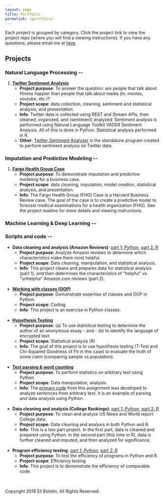```yaml
---
layout: page
title: Portfolio
permalink: /portfolio/
---
```


Each project is grouped by category. Click the project link to view the project repo (where you will find a viewing instructions). If you have any questions, please email me at [here](mailto:eli@ebolotin.com).

## Projects

### Natural Language Processing --
1. [**Twitter Sentiment Analysis**](https://github.com/ebolotin6/Twitter_Sentiment_Analysis/)
	* **Project purpose**: To answer the question: are people that talk about fitness happier than people that talk about media (tv, movies, youtube, etc.)?
	* **Project scope**: data collection, cleaning, sentiment and statistical analysis, and presentation.
	* **Info**: Twitter data is collected using REST and Stream APIs, then cleaned, organized, and (sentiment) analyzed. Sentiment analysis is performed using Natural Language Toolkit VADER Sentiment Analysis. All of this is done in Python. Statistical analysis performed in R. 
	* **Other**: [Twitter Sentiment Analyzer](https://github.com/ebolotin6/Twitter_Sentiment_Analyzer/) is the standalone program created to perform sentiment analysis on Twitter data.

### Imputation and Predictive Modeling --
1. [**Fargo Health Group Case**](https://github.com/ebolotin6/Fargo_Health_Group_Case/)
	* **Project purpose**: To demonstrate imputation and predictive modeling for a business case.
	* **Project scope**: data cleaning, imputation, model creation, statistical analysis, and presentation.
	* **Info**: The Fargo Health Group (FHG) Case is a Harvard Business Review case. The goal of the case is to create a predictive model to forecast medical examinations for a health organization (FHG). See the project readme for more details and viewing instructions.

### Machine Learning & Deep Learning -- 

### Scripts and code --
* **Data cleaning and analysis (Amazon Reviews)**: [part 1: Python](https://github.com/ebolotin6/UW_Assignments/blob/master/assignment_11/assignment11_python.ipynb), [part 2: R](https://github.com/ebolotin6/UW_Assignments/blob/master/assignment_11/assignment11_R.pdf)
	* **Project purpose**: Analyze Amazon reviews to determine which characteristics make them most helpful.
	* **Project scope**: Data cleaning, manipulation, and statistical analysis.
	* **Info**:	This project cleans and prepares data for statistical analysis (part 1), and then determines the characteristics of "helpful" vs "unhelpful" Amazon.com reviews (part 2).
<br /><br />
* [**Working with classes (OOP)**](https://github.com/ebolotin6/UW_Assignments/blob/master/assignment_12/assignment12_python.ipynb)
	* **Project purpose**: Demonstrate expertise of classes and OOP in Python.
	* **Project scope**: Coding.
	* **Info**:	This project is an exercise in Python classes.
<br /><br />
* [**Hypothesis Testing**](https://github.com/ebolotin6/UW_Assignments/blob/master/assignment_8/Assignment_8_R.pdf)
	* **Project purpose**: (a) To use statistical testing to determine the author of an anonymous essay - and - (b) to identify the language of encrypted text.
	* **Project scope**: Statistical analysis (R)
	* **Info**: The goal of this project is to use hypothesis testing (T-Test and Chi-Squared Goodness of Fit in this case) to evaluate the truth of some claim (comparing sample vs population).
<br /><br />
* [**Text parsing & word counting**](https://github.com/ebolotin6/UW_Assignments/blob/master/assignment_7/assignment7_python.ipynb)
	* **Project purpose**: To perform statistics on arbitrary text using Python.
	* **Project scope**: Data manipulation, analysis.
	* **Info**: The [primary code](https://github.com/ebolotin6/UW_Assignments/blob/master/assignment_7/WordLength_Calc_v2.py) from this assignment was developed to analyze sentences from arbitrary text. It is an example of parsing and data analysis using Python.
<br /><br />
* **Data cleaning and analysis (College Rankings)**: [part 1: Python](https://github.com/ebolotin6/UW_Assignments/blob/master/assignment_9/assignment9_python.ipynb), [part 2: R](https://github.com/ebolotin6/UW_Assignments/blob/master/assignment_9/assignment9_R.pdf)
	* **Project purpose**: To clean and analyze US News and World report College data.
	* **Project scope**: Data cleaning and analysis in both Python and R.
	* **Info**: This is a two part project. In the first part, data is cleaned and prepared using Python. In the second part (this time in R), data is further cleaned and imputed, and then analyzed for significance.
<br /><br />
* **Program efficiency testing**: [part 1: Python](https://github.com/ebolotin6/UW_Assignments/blob/master/assignment_10/assignment10_python.ipynb), [part 2: R](https://github.com/ebolotin6/UW_Assignments/blob/master/assignment_10/Assignment_10_R.pdf)
	* **Project purpose**: To test the efficiency of programs in Python and R.
	* **Project scope**: Efficiency testing
	* **Info**: This project is to demonstrate the efficiency of comparable code.

<br /><br />
Copyright 2018 Eli Bolotin, All Rights Reserved.
